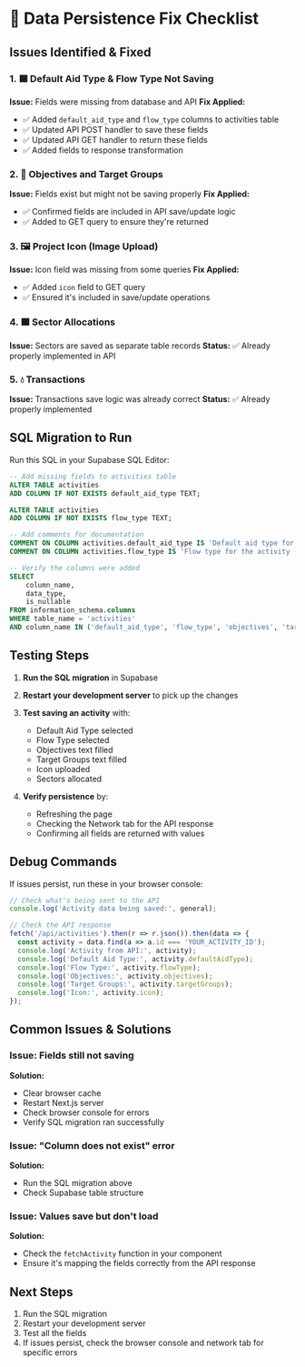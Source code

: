 # 🐛 Data Persistence Fix Checklist

## Issues Identified & Fixed

### 1. 🟦 Default Aid Type & Flow Type Not Saving
**Issue:** Fields were missing from database and API
**Fix Applied:**
- ✅ Added `default_aid_type` and `flow_type` columns to activities table
- ✅ Updated API POST handler to save these fields
- ✅ Updated API GET handler to return these fields
- ✅ Added fields to response transformation

### 2. 🎯 Objectives and Target Groups
**Issue:** Fields exist but might not be saving properly
**Fix Applied:**
- ✅ Confirmed fields are included in API save/update logic
- ✅ Added to GET query to ensure they're returned

### 3. 🖼️ Project Icon (Image Upload)
**Issue:** Icon field was missing from some queries
**Fix Applied:**
- ✅ Added `icon` field to GET query
- ✅ Ensured it's included in save/update operations

### 4. 🟫 Sector Allocations
**Issue:** Sectors are saved as separate table records
**Status:** ✅ Already properly implemented in API

### 5. 💧 Transactions
**Issue:** Transactions save logic was already correct
**Status:** ✅ Already properly implemented

## SQL Migration to Run

Run this SQL in your Supabase SQL Editor:

```sql
-- Add missing fields to activities table
ALTER TABLE activities 
ADD COLUMN IF NOT EXISTS default_aid_type TEXT;

ALTER TABLE activities 
ADD COLUMN IF NOT EXISTS flow_type TEXT;

-- Add comments for documentation
COMMENT ON COLUMN activities.default_aid_type IS 'Default aid type for the activity (IATI aid type codes)';
COMMENT ON COLUMN activities.flow_type IS 'Flow type for the activity (IATI flow type codes)';

-- Verify the columns were added
SELECT 
    column_name, 
    data_type, 
    is_nullable
FROM information_schema.columns
WHERE table_name = 'activities' 
AND column_name IN ('default_aid_type', 'flow_type', 'objectives', 'target_groups', 'icon');
```

## Testing Steps

1. **Run the SQL migration** in Supabase
2. **Restart your development server** to pick up the changes
3. **Test saving an activity** with:
   - Default Aid Type selected
   - Flow Type selected
   - Objectives text filled
   - Target Groups text filled
   - Icon uploaded
   - Sectors allocated

4. **Verify persistence** by:
   - Refreshing the page
   - Checking the Network tab for the API response
   - Confirming all fields are returned with values

## Debug Commands

If issues persist, run these in your browser console:

```javascript
// Check what's being sent to the API
console.log('Activity data being saved:', general);

// Check the API response
fetch('/api/activities').then(r => r.json()).then(data => {
  const activity = data.find(a => a.id === 'YOUR_ACTIVITY_ID');
  console.log('Activity from API:', activity);
  console.log('Default Aid Type:', activity.defaultAidType);
  console.log('Flow Type:', activity.flowType);
  console.log('Objectives:', activity.objectives);
  console.log('Target Groups:', activity.targetGroups);
  console.log('Icon:', activity.icon);
});
```

## Common Issues & Solutions

### Issue: Fields still not saving
**Solution:** 
- Clear browser cache
- Restart Next.js server
- Check browser console for errors
- Verify SQL migration ran successfully

### Issue: "Column does not exist" error
**Solution:** 
- Run the SQL migration above
- Check Supabase table structure

### Issue: Values save but don't load
**Solution:**
- Check the `fetchActivity` function in your component
- Ensure it's mapping the fields correctly from the API response

## Next Steps

1. Run the SQL migration
2. Restart your development server
3. Test all the fields
4. If issues persist, check the browser console and network tab for specific errors 